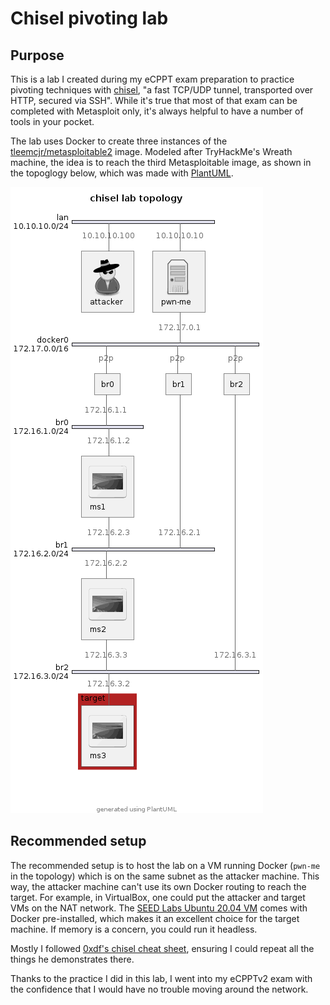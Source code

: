 # Chisel pivoting lab

## Purpose

This is a lab I created during my eCPPT exam preparation to practice 
pivoting techniques with [chisel](https://github.com/jpillora/chisel), 
"a fast TCP/UDP tunnel, transported over HTTP, secured via SSH". While it's
true that most of that exam can be completed with Metasploit only, it's always
helpful to have a number of tools in your pocket.

The lab uses Docker to create three instances of the
[tleemcjr/metasploitable2](https://hub.docker.com/r/tleemcjr/metasploitable2)
image.  Modeled after TryHackMe's Wreath machine, the idea is to reach the
third Metasploitable image, as shown in the topoglogy below, which was made
with [PlantUML](https://plantuml.com).

![chisel lab topology](topology.png)

## Recommended setup

The recommended setup is to host the lab on a VM running Docker (`pwn-me` in
the topology) which is on the same subnet as the attacker machine.  This way,
the attacker machine can't use its own Docker routing to reach the target.  For
example, in VirtualBox, one could put the attacker and target VMs on the NAT
network. The [SEED Labs Ubuntu 20.04
VM](https://seedsecuritylabs.org/labsetup.html) comes with Docker
pre-installed, which makes it an excellent choice for the target machine.  If
memory is a concern, you could run it headless.

Mostly I followed [0xdf's chisel
cheat sheet](https://0xdf.gitlab.io/2020/08/10/tunneling-with-chissel-and-ssf-update.html), 
ensuring I could repeat all the things he demonstrates there.

Thanks to the practice I did in this lab, I went into my eCPPTv2 exam with the
confidence that I would have no trouble moving around the network.

